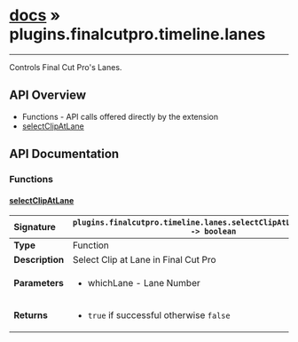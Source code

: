 # [docs](index.md) » plugins.finalcutpro.timeline.lanes
---

Controls Final Cut Pro's Lanes.

## API Overview
* Functions - API calls offered directly by the extension
 * [selectClipAtLane](#selectclipatlane)

## API Documentation

### Functions

#### [selectClipAtLane](#selectclipatlane)
| <span style="float: left;">**Signature**</span> | <span style="float: left;">`plugins.finalcutpro.timeline.lanes.selectClipAtLane(whichLane) -> boolean` </span>                                                          |
| -----------------------------------------------------|---------------------------------------------------------------------------------------------------------|
| **Type**                                             | Function                                                                                         |
| **Description**                                      | Select Clip at Lane in Final Cut Pro                                                                                         |
| **Parameters**                                       | <ul><li>whichLane - Lane Number</li></ul> |
| **Returns**                                          | <ul><li>`true` if successful otherwise `false`</li></ul>          |

